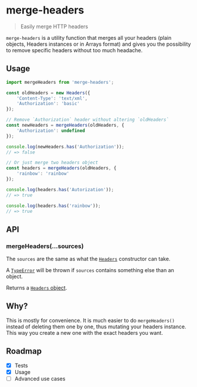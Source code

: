 # merge-headers
> Easily merge HTTP headers

`merge-headers` is a utility function that merges all your headers (plain objects, Headers instances or in Arrays format) and gives you the possibility to remove specific headers without too much headache.

## Usage

```js
import mergeHeaders from 'merge-headers';

const oldHeaders = new Headers({
    'Content-Type': 'text/xml',
    'Authorization': 'basic'
});

// Remove `Authorization` header without altering `oldHeaders`
const newHeaders = mergeHeaders(oldHeaders, {
    'Authorization': undefined
});

console.log(newHeaders.has('Authorization'));
// => false

// Or just merge two headers object
const headers = mergeHeaders(oldHeaders, {
    'rainbow': 'rainbow'
});

console.log(headers.has('Autorization'));
// => true

console.log(headers.has('rainbow'));
// => true
```

## API

### mergeHeaders(...sources)

The `sources` are the same as what the [`Headers`](https://developer.mozilla.org/en-US/docs/Web/API/Headers) constructor can take.

A [`TypeError`](https://developer.mozilla.org/en-US/docs/Web/JavaScript/Reference/Global_Objects/TypeError) will be thrown if `sources` contains something else than an object.

Returns a [`Headers` object](https://developer.mozilla.org/en-US/docs/Web/API/Headers).

## Why?

This is mostly for convenience. It is much easier to do `mergeHeaders()` instead of deleting them one by one, thus mutating your headers instance. This way you create a new one with the exact headers you want.

## Roadmap

- [x] Tests
- [x] Usage
- [ ] Advanced use cases